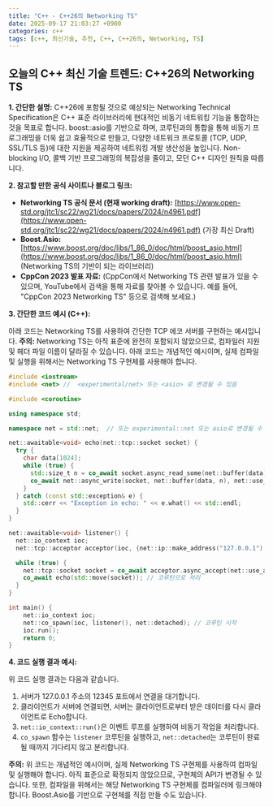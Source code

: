 ```yaml
---
title: "C++ - C++26의 Networking TS"
date: 2025-09-17 21:03:27 +0900
categories: c++
tags: [c++, 최신기술, 추천, C++, C++26의, Networking, TS]
---
```


## 오늘의 C++ 최신 기술 트렌드: **C++26의 Networking TS**

**1. 간단한 설명:**
C++26에 포함될 것으로 예상되는 Networking Technical Specification은 C++ 표준 라이브러리에 현대적인 비동기 네트워킹 기능을 통합하는 것을 목표로 합니다.  boost::asio를 기반으로 하며, 코루틴과의 통합을 통해 비동기 프로그래밍을 더욱 쉽고 효율적으로 만들고, 다양한 네트워크 프로토콜 (TCP, UDP, SSL/TLS 등)에 대한 지원을 제공하여 네트워킹 개발 생산성을 높입니다.  Non-blocking I/O, 콜백 기반 프로그래밍의 복잡성을 줄이고,  모던 C++ 디자인 원칙을 따릅니다.

**2. 참고할 만한 공식 사이트나 블로그 링크:**

*   **Networking TS 공식 문서 (현재 working draft):**  [https://www.open-std.org/jtc1/sc22/wg21/docs/papers/2024/n4961.pdf](https://www.open-std.org/jtc1/sc22/wg21/docs/papers/2024/n4961.pdf) (가장 최신 Draft)
*   **Boost.Asio:** [https://www.boost.org/doc/libs/1_86_0/doc/html/boost_asio.html](https://www.boost.org/doc/libs/1_86_0/doc/html/boost_asio.html) (Networking TS의 기반이 되는 라이브러리)
*   **CppCon 2023 발표 자료:**  (CppCon에서 Networking TS 관련 발표가 있을 수 있으며, YouTube에서 검색을 통해 자료를 찾아볼 수 있습니다. 예를 들어, "CppCon 2023 Networking TS" 등으로 검색해 보세요.)

**3. 간단한 코드 예시 (C++):**

아래 코드는 Networking TS를 사용하여 간단한 TCP 에코 서버를 구현하는 예시입니다.  **주의:** Networking TS는 아직 표준에 완전히 포함되지 않았으므로, 컴파일러 지원 및 헤더 파일 이름이 달라질 수 있습니다. 아래 코드는 개념적인 예시이며, 실제 컴파일 및 실행을 위해서는 Networking TS 구현체를 사용해야 합니다.

```cpp
#include <iostream>
#include <net> //  <experimental/net> 또는 <asio> 로 변경될 수 있음

#include <coroutine>

using namespace std;

namespace net = std::net;  // 또는 experimental::net 또는 asio로 변경될 수 있음

net::awaitable<void> echo(net::tcp::socket socket) {
  try {
    char data[1024];
    while (true) {
      std::size_t n = co_await socket.async_read_some(net::buffer(data), net::use_awaitable);
      co_await net::async_write(socket, net::buffer(data, n), net::use_awaitable);
    }
  } catch (const std::exception& e) {
    std::cerr << "Exception in echo: " << e.what() << std::endl;
  }
}

net::awaitable<void> listener() {
  net::io_context ioc;
  net::tcp::acceptor acceptor(ioc, {net::ip::make_address("127.0.0.1"), 12345});

  while (true) {
    net::tcp::socket socket = co_await acceptor.async_accept(net::use_awaitable);
    co_await echo(std::move(socket)); // 코루틴으로 처리
  }
}

int main() {
    net::io_context ioc;
    net::co_spawn(ioc, listener(), net::detached); // 코루틴 시작
    ioc.run();
    return 0;
}
```

**4. 코드 실행 결과 예시:**

위 코드 실행 결과는 다음과 같습니다.

1.  서버가 127.0.0.1 주소의 12345 포트에서 연결을 대기합니다.
2.  클라이언트가 서버에 연결되면, 서버는 클라이언트로부터 받은 데이터를 다시 클라이언트로 Echo합니다.
3.  `net::io_context::run()`은 이벤트 루프를 실행하여 비동기 작업을 처리합니다.
4.  `co_spawn` 함수는 `listener` 코루틴을 실행하고, `net::detached`는 코루틴이 완료될 때까지 기다리지 않고 분리합니다.

**주의:** 위 코드는 개념적인 예시이며, 실제 Networking TS 구현체를 사용하여 컴파일 및 실행해야 합니다.  아직 표준으로 확정되지 않았으므로, 구현체의 API가 변경될 수 있습니다.  또한, 컴파일을 위해서는 해당 Networking TS 구현체를 컴파일러에 링크해야 합니다. Boost.Asio를 기반으로 구현체를 직접 만들 수도 있습니다.


